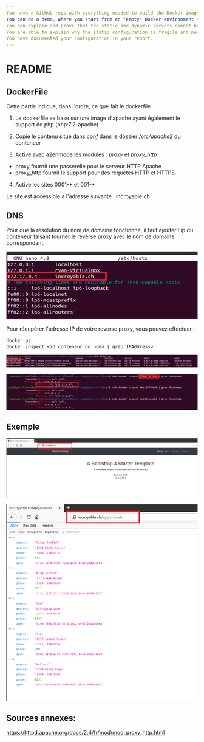 ```yaml
---
You have a GitHub repo with everything needed to build the Docker image for the container.
You can do a demo, where you start from an "empty" Docker environment (no container running) and where you start 3 containers: static server, dynamic server and reverse proxy; in the demo, you prove that the routing is done correctly by the reverse proxy.
You can explain and prove that the static and dynamic servers cannot be reached directly (reverse proxy is a single entry point in the infra).
You are able to explain why the static configuration is fragile and needs to be improved.
You have documented your configuration in your report.
---
```


# README

## **DockerFile**

Cette partie indique, dans l'ordre, ce que fait le dockerfile

1) Le dockerfile se base sur une image d'apache ayant également le support de php (php:7.2-apache)

2) Copie le contenu situé dans *conf* dans le dossier */etc/apache2* du conteneur

3) Active avec a2enmode les modules : *proxy* et *proxy_http*

- proxy fournit une passerelle pour le serveur HTTP Apache
- proxy_http fournit le support pour  des requêtes HTTP et HTTPS.

4) Active les sites 0001-* et 001-*

Le site est accessible à l'adresse suivante : incroyable.ch



## DNS

Pour que la résolution du nom de domaine fonctionne, il faut ajouter l'ip du conteneur faisant tourner le reverse proxy avec le nom de domaine correspondant.

![host](assets/host.PNG)



Pour récupérer l'adresse IP de votre reverse proxy, vous pouvez effectuer :

```
docker ps
docker inspect <id conteneur ou nom> | grep IPAddress>
```

![port](assets/port.PNG)

![IP](assets/IP.PNG)







## Exemple



![apache](assets/apache.PNG)



![express](assets/express.PNG)

## Sources annexes:

https://httpd.apache.org/docs/2.4/fr/mod/mod_proxy_http.html
